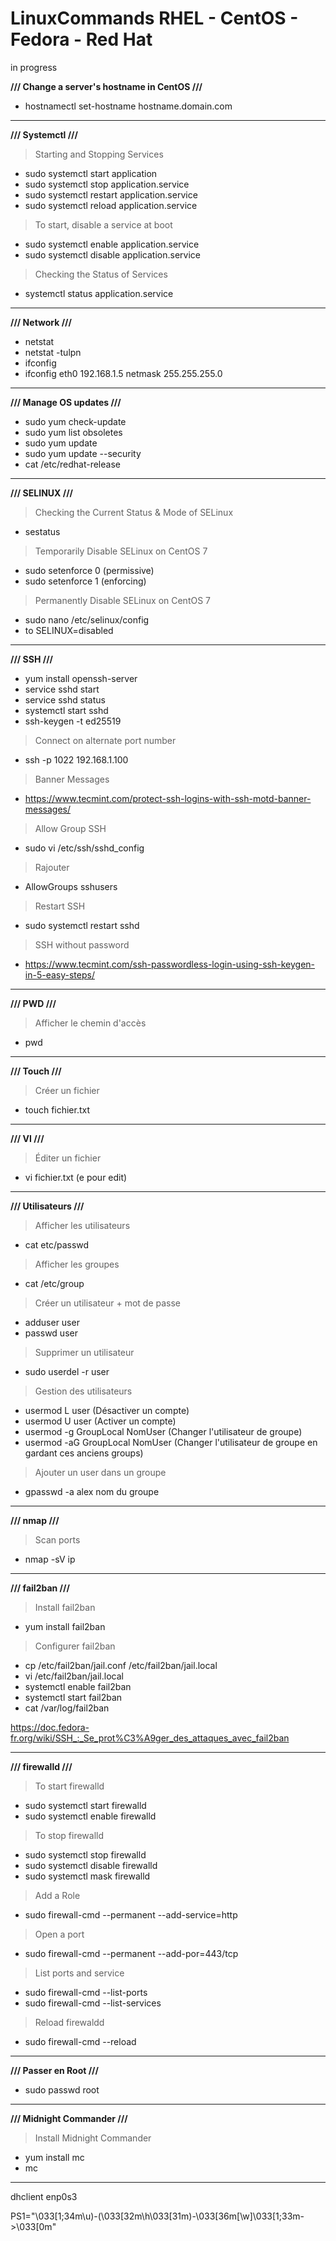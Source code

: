# LinuxCommands RHEL - CentOS - Fedora - Red Hat
in progress

**/// Change a server's hostname in CentOS ///**

- hostnamectl set-hostname hostname.domain.com


-----------------------------------------------------------

**/// Systemctl ///**

> Starting and Stopping Services

- sudo systemctl start application
- sudo systemctl stop application.service
- sudo systemctl restart application.service
- sudo systemctl reload application.service

> To start, disable a service at boot

- sudo systemctl enable application.service
- sudo systemctl disable application.service

> Checking the Status of Services

- systemctl status application.service

-----------------------------------------------------------

**/// Network ///**

- netstat
- netstat -tulpn
- ifconfig
- ifconfig eth0 192.168.1.5 netmask 255.255.255.0

-----------------------------------------------------------

**/// Manage OS updates ///**

- sudo yum check-update
- sudo yum list obsoletes
- sudo yum update
- sudo yum update --security
- cat /etc/redhat-release

-----------------------------------------------------------


**/// SELINUX ///**

> Checking the Current Status & Mode of SELinux

- sestatus

> Temporarily Disable SELinux on CentOS 7

- sudo setenforce 0 (permissive)
- sudo setenforce 1 (enforcing)

> Permanently Disable SELinux on CentOS 7

- sudo nano /etc/selinux/config
- to SELINUX=disabled

-----------------------------------------------------------

**/// SSH ///**

- yum install openssh-server
- service sshd start
- service sshd status
- systemctl start sshd
- ssh-keygen -t ed25519

> Connect on alternate port number

- ssh -p 1022 192.168.1.100

> Banner Messages

- https://www.tecmint.com/protect-ssh-logins-with-ssh-motd-banner-messages/


> Allow Group SSH

- sudo vi /etc/ssh/sshd_config

> Rajouter 

- AllowGroups sshusers

> Restart SSH

- sudo systemctl restart sshd

> SSH without password

- https://www.tecmint.com/ssh-passwordless-login-using-ssh-keygen-in-5-easy-steps/

-----------------------------------------------------------

**/// PWD ///**

> Afficher le chemin d'accès

- pwd

-----------------------------------------------------------

**/// Touch ///**

> Créer un fichier

- touch fichier.txt

-----------------------------------------------------------

**/// VI ///**

> Éditer un fichier

- vi fichier.txt (e pour edit)

-----------------------------------------------------------

**/// Utilisateurs ///**

> Afficher les utilisateurs

- cat etc/passwd

> Afficher les groupes

- cat /etc/group


> Créer un utilisateur + mot de passe

- adduser user
- passwd user

>  Supprimer un utilisateur

- sudo userdel -r user

> Gestion des utilisateurs

- usermod L user (Désactiver un compte)
- usermod U user (Activer un compte)
- usermod -g GroupLocal NomUser (Changer l'utilisateur de groupe)
- usermod -aG GroupLocal NomUser (Changer l'utilisateur de groupe en gardant ces anciens groups)

> Ajouter un user dans un groupe

- gpasswd -a alex nom du groupe

-----------------------------------------------------------

**/// nmap ///**

> Scan ports

- nmap -sV ip

-----------------------------------------------------------

**/// fail2ban ///**

> Install fail2ban

- yum install fail2ban

> Configurer fail2ban

- cp /etc/fail2ban/jail.conf /etc/fail2ban/jail.local
- vi /etc/fail2ban/jail.local
- systemctl enable fail2ban
- systemctl start fail2ban
- cat /var/log/fail2ban

https://doc.fedora-fr.org/wiki/SSH_:_Se_prot%C3%A9ger_des_attaques_avec_fail2ban

-----------------------------------------------------------

**/// firewalld ///**

> To start firewalld

- sudo systemctl start firewalld
- sudo systemctl enable firewalld

> To stop firewalld

- sudo systemctl stop firewalld
- sudo systemctl disable firewalld
- sudo systemctl mask firewalld

> Add a Role

- sudo firewall-cmd --permanent --add-service=http

> Open a port

- sudo firewall-cmd --permanent --add-por=443/tcp

> List ports and service

- sudo firewall-cmd --list-ports
- sudo firewall-cmd --list-services

> Reload firewaldd

- sudo firewall-cmd --reload

-----------------------------------------------------------

**/// Passer en Root ///**

- sudo passwd root

-----------------------------------------------------------

**/// Midnight Commander ///**

> Install Midnight Commander

- yum install mc
- mc

-----------------------------------------------------------

dhclient enp0s3

PS1="\033[1;34m\u)-(\033[32m\h\033[31m)-\033[36m[\w]\033[1;33m->\033[0m"

